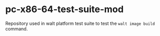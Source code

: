 # pc-x86-64-test-suite-mod

Repository used in walt platform test suite to test the `walt image build` command.
